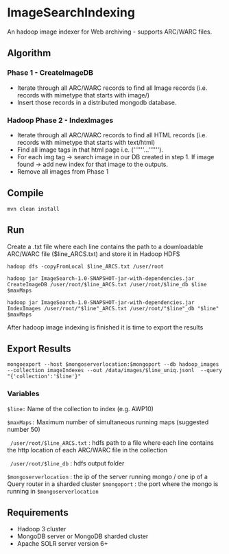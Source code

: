 # ImageSearchIndexing
An hadoop image indexer for Web archiving - supports ARC/WARC files.

## Algorithm 
### Phase 1 - CreateImageDB
- Iterate through all ARC/WARC records to find all Image records (i.e. records with mimetype that starts with image/)
- Insert those records in a distributed mongodb database.

### Hadoop Phase 2 - IndexImages
- Iterate through all ARC/WARC records to find all HTML records (i.e. records with mimetype that starts with text/html)
- Find all image tags in that html page i.e. ('''<img>'''...'''</img>''').
- For each img tag -> search image in our DB created in step 1. If image found -> add new index for that image to the outputs.
- Remove all images from Phase 1

## Compile
```mvn clean install``` 

## Run
Create a .txt file where each line contains the path to a downloadable ARC/WARC file ($line_ARCS.txt) and store it in Hadoop HDFS

```hadoop dfs -copyFromLocal $line_ARCS.txt /user/root```

```hadoop jar ImageSearch-1.0-SNAPSHOT-jar-with-dependencies.jar CreateImageDB /user/root/$line_ARCS.txt /user/root/$line_db $line $maxMaps ```

```hadoop jar ImageSearch-1.0-SNAPSHOT-jar-with-dependencies.jar IndexImages /user/root/"$line"_ARCS.txt /user/root/"$line"_db "$line" $maxMaps```  

After hadoop image indexing is finished it is time to export the results

## Export Results
```mongoexport --host $mongoserverlocation:$mongoport --db hadoop_images --collection imageIndexes --out /data/images/$line_uniq.jsonl  --query "{'collection':'$line'}"```  

### Variables
```$line:```  Name of the collection to index (e.g. AWP10) 

```$maxMaps:``` Maximum number of simultaneous running maps (suggested number 50)

``` /user/root/$line_ARCS.txt```  : hdfs path to a file where each line contains the http location of each ARC/WARC file in the collection

``` /user/root/$line_db``` : hdfs output folder

```$mongoserverlocation``` : the ip of the server running mongo / one ip of a Query router in a sharded cluster
```$mongoport``` : the port where the mongo is running in ```$mongoserverlocation```


## Requirements
- Hadoop 3 cluster
- MongoDB server or MongoDB sharded cluster
- Apache SOLR server version 6+
